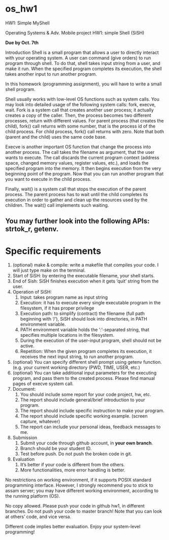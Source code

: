 # os_hw1
HW1: Simple MyShell

Operating Systems & Adv. Mobile project HW1: simple Shell (SiSH)

**Due by Oct. 7th**

Introduction
Shell is a small program that allows a user to directly interact with your operating system. A user can command (give orders) to run program through shell. To do that, shell takes input string from a user, and make it run. When the specified program completes its execution, the shell takes another input to run another program.

In this homework (programming assignment), you will have to write a small shell program.

Shell usually works with low-level OS functions such as system calls. You may look into detailed usage of the following system calls: fork, execve, wait. Fork is a system call that creates another user process; it actually creates a copy of the caller. Then, the process becomes two different processes, return with different values. For parent process (that creates the child), fork() call returns with some number, that is the process id of the child process. For child process, fork() call returns with zero. Note that both (parent and the child) uses the same code base.

Execve is another important OS function that change the process into another process. The call takes the filename as argument, that the user wants to execute. The call discards the current program context (address space, changed memory values, register values, etc.), and loads the specified program into the memory. It then begins execution from the very beginning point of the program. Now that you can run another program that you want to execute in the child process.

Finally, wait() is a system call that stops the execution of the parent process. The parent process has to wait until the child completes its execution in order to gather and clean up the resources used by the children. The wait() call implements such waiting.

## You may further look into the following APIs: strtok_r, getenv.

# Specific requirements
1.	(optional) make & compile: write a makefile that compiles your code. I will just type make on the terminal.
1.	Start of SiSH: by entering the executable filename, your shell starts.
1.	End of Sish: SiSH finishes execution when it gets ‘quit’ string from the user.
1.	Operation of SiSH:
    1.	Input: takes program name as input string
    1.	Execution: it has to execute every single executable program in the filesystem, if it has proper privilege
    1.	Execution path: to simplify (contract) the filename (full path beginning with ‘/’), SiSH should look into directories, in PATH environment variable.
    1.	PATH environment variable holds the ‘:’-separated string, that specifies multiple locations in the filesystem.
    1.	During the execution of the user-input program, shell should not be active.
    1.	Repetition: When the given program completes its execution, it receives the next input string, to run another program.
1.	(optional) You can specify different shell prompt using getenv function. (e.g. your current working directory (PWD, TIME, USER, etc.)
1.	(optional) You can take additional input parameters for the executing program, and pass them to the created process. Please find manual pages of execve system call.
1.	Document:
    1.	You should include some report for your code project, hw, etc.
    1.	The report should include general/brief introduction to your program.
    1.	The report should include specific instruction to make your program.
    1.	The report should include specific working example. (screen capture, whatever)
    1.	The report can include your personal ideas, feedback messages to me.
1.	Submission
    1.	Submit your code through github account, in **your own branch**.
    1.	Branch should be your student ID.
    1.	Test before push. Do not push the broken code in git.
1.	Evaluation
    1.	It’s better if your code is different from the others.
    1.	More functionalities, more error handling is better.

No restrictions on working environment, if it supports POSIX standard programming interface. However, I strongly recommend you to stick to assam server; you may have different working environment, according to the running platform (OS).

No copy allowed. Please push your code in github hw1, in different branches. Do not push your code to master branch! Note that you can look at others’ code, and vice versa.

Different code implies better evaluation. Enjoy your system-level programming!
